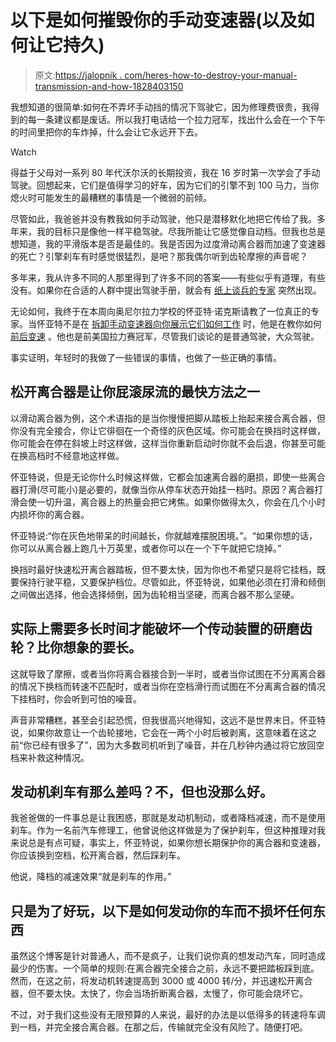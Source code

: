 # 以下是如何摧毁你的手动变速器(以及如何让它持久)

> 原文:[https://jalopnik . com/heres-how-to-destroy-your-manual-transmission-and-how-1828403150](https://jalopnik.com/heres-how-to-destroy-your-manual-transmission-and-how-1828403150)

我想知道的很简单:如何在不弄坏手动挡的情况下驾驶它，因为修理费很贵，我得到的每一条建议都是废话。所以我打电话给一个拉力冠军，找出什么会在一个下午的时间里把你的车炸掉，什么会让它永远开下去。

Watch

得益于父母对一系列 80 年代沃尔沃的长期投资，我在 16 岁时第一次学会了手动驾驶。回想起来，它们是值得学习的好车，因为它们的引擎不到 100 马力，当你熄火时可能发生的最糟糕的事情是一个微弱的前倾。

尽管如此，我爸爸并没有教我如何手动驾驶，他只是潜移默化地把它传给了我。多年来，我的目标只是像他一样平稳驾驶。尽我所能让它感觉像自动档。但我也总是想知道，我的平滑版本是否是最佳的。我是否因为过度滑动离合器而加速了变速器的死亡？引擎刹车有时感觉很猛烈，是吧？那我偶尔听到齿轮摩擦的声音呢？

多年来，我从许多不同的人那里得到了许多不同的答案——有些似乎有道理，有些没有。如果你在合适的人群中提出驾驶手册，就会有 [纸上谈兵的专家](https://jalopnik.com/learn-how-to-drive-stick-in-five-minutes-1723451535) 突然出现。

无论如何，我终于在本周向奥尼尔拉力学校的怀亚特·诺克斯请教了一位真正的专家。当怀亚特不是在 [拆卸手动变速器向你展示它们如何工作](https://jalopnik.com/heres-the-difference-between-a-200-transmission-and-a-1825044574) 时，他是在教你如何 [前后变速](https://jalopnik.com/how-to-shift-without-the-clutch-and-when-its-better-tha-1792411840) 。他也是前美国拉力赛冠军，尽管我们谈论的是普通驾驶，大众驾驶。

事实证明，年轻时的我做了一些错误的事情，也做了一些正确的事情。

## 松开离合器是让你屁滚尿流的最快方法之一

以滑动离合器为例，这个术语指的是当你慢慢把脚从踏板上抬起来接合离合器，但你没有完全接合，你让它徘徊在一个奇怪的灰色区域。你可能会在换挡时这样做，你可能会在停在斜坡上时这样做，这样当你重新启动时你就不会后退，你甚至可能在换高档时不经意地这样做。

怀亚特说，但是无论你什么时候这样做，它都会加速离合器的磨损，即使一些离合器打滑(尽可能小)是必要的，就像当你从停车状态开始挂一档时。原因？离合器打滑会使一切升温，离合器上的热量会把它烤焦。如果你做得太久，你会在几个小时内损坏你的离合器。

怀亚特说:“你在灰色地带呆的时间越长，你就越难摆脱困境。”。“如果你想的话，你可以从离合器上跑几十万英里，或者你可以在一个下午就把它烧掉。”

换挡时最好快速松开离合器踏板，但不要太快，因为你也不希望只是将它挂档，既要保持行驶平稳，又要保护档位。尽管如此，怀亚特说，如果他必须在打滑和倾倒之间做出选择，他会选择倾倒，因为齿轮相当坚硬，而离合器不那么坚硬。

## 实际上需要多长时间才能破坏一个传动装置的研磨齿轮？比你想象的要长。

这就导致了摩擦，或者当你将离合器接合到一半时，或者当你试图在不分离离合器的情况下换档而转速不匹配时，或者当你在空档滑行而试图在不分离离合器的情况下挂档时，你会听到可怕的噪音。

声音非常糟糕，甚至会引起恐慌，但我很高兴地得知，这远不是世界末日。怀亚特说，如果你故意让一个齿轮接地，它会在一两个小时后被剥离，这意味着在这之前“你已经有很多了”，因为大多数司机听到了噪音，并在几秒钟内通过将它放回空档来补救这种情况。

## 发动机刹车有那么差吗？不，但也没那么好。

我爸爸做的一件事总是让我困惑，那就是发动机制动，或者降档减速，而不是使用刹车。作为一名前汽车修理工，他曾说他这样做是为了保护刹车，但这种推理对我来说总是有点可疑，事实上，怀亚特说，如果你想长期保护你的离合器和变速器，你应该换到空档，松开离合器，然后踩刹车。

他说，降档的减速效果“就是刹车的作用。”

## 只是为了好玩，以下是如何发动你的车而不损坏任何东西

虽然这个博客是针对普通人，而不是疯子，让我们说你真的想发动汽车，同时造成最少的伤害。一个简单的规则:在离合器完全接合之前，永远不要把踏板踩到底。然而，在这之前，将发动机转速提高到 3000 或 4000 转/分，并迅速松开离合器，但不要太快。太快了，你会当场折断离合器，太慢了，你可能会烧坏它。

不过，对于我们这些没有无限预算的人来说，最好的办法是以低得多的转速将车调到一档，并完全接合离合器。在那之后，传输就完全没有风险了。随便打吧。